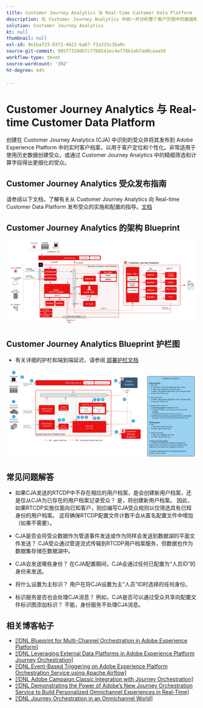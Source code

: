```yaml
---
title: Customer Journey Analytics 与 Real-time Customer Data Platform
description: 在 Customer Journey Analytics 中统一并分析整个客户历程中的数据和客户行为，将受众从 CJA 发布到 RTCDP
solution: Customer Journey Analytics
kt: null
thumbnail: null
exl-id: 9e1ba723-63f2-4622-ba67-f2a315c3ba0c
source-git-commit: 985f7320db7c77b8541ec4ef76b1eb7ad0caae56
workflow-type: tm+mt
source-wordcount: '392'
ht-degree: 44%

---
```


# Customer Journey Analytics 与 Real-time Customer Data Platform

创建在 Customer Journey Analytics (CJA) 中识别的受众并将其发布到 Adobe Experience Platform 中的实时客户档案，以用于客户定位和个性化。非常适用于使用历史数据创建受众，或通过 Customer Journey Analytics 中的精细筛选和计算字段得出更细化的受众。

## Customer Journey Analytics 受众发布指南

请参阅以下文档，了解有关从 Customer Journey Analytics 向 Real-time Customer Data Platform 发布受众的实施和配置的指导。[文档](https://experienceleague.adobe.com/docs/analytics-platform/using/cja-components/audiences/publish.html?lang=zh-Hans)

## Customer Journey Analytics 的架构 Blueprint

![架构图](assets/CJA_RTCDP.svg)

## Customer Journey Analytics Blueprint 护栏图

* 有关详细的护栏和端到端延迟，请参阅 [部署护栏文档](../experience-platform/deployment/guardrails.md)

![护栏图](../experience-platform/assets/CJA_guardrails.svg)

## 常见问题解答

* 如果CJA发送的RTCDP中不存在相应的用户档案，是会创建新用户档案，还是仅从CJA为已存在的用户档案记录受众？ 是，将创建新用户档案。 因此，如果RTCDP实施仅面向已知客户，则应编写CJA受众规则以仅筛选具有已知身份的用户档案。 这将确保RTCDP配置文件计数不会从匿名配置文件中增加（如果不需要）。

* CJA是否会将受众数据作为管道事件发送或作为同样会发送到数据湖的平面文件发送？ CJA受众通过管道流式传输到RTCDP用户档案服务，但数据也作为数据集存储在数据湖中。

* CJA会发送哪些身份？ 在CJA配置期间，CJA会通过任何已配置为“人员ID”的身份来发送。

* 将什么设置为主标识？ 用户在将CJA设置为主“人员”ID时选择的任何身份。

* 标识服务是否也会处理CJA消息？ 例如，CJA是否可以通过受众共享向配置文件标识图添加标识？ 不能，身份服务不处理CJA消息。

## 相关博客帖子

* [[!DNL Blueprint for Multi-Channel Orchestration in Adobe Experience Platform]](https://medium.com/adobetech/blueprint-for-multi-channel-orchestration-in-adobe-experience-platform-c68317e94184)
* [[!DNL Leveraging External Data Platforms in Adobe Experience Platform Journey Orchestration]](https://medium.com/adobetech/leveraging-external-data-platforms-in-adobe-experience-platform-journey-orchestration-54fc6134fe17)
* [[!DNL Event-Based Triggering on Adobe Experience Platform Orchestration Service using Apache Airflow]](https://medium.com/adobetech/event-based-triggering-on-adobe-experience-platform-orchestration-service-using-apache-airflow-8607b28251f1)
* [[!DNL Adobe Campaign Classic Integration with Journey Orchestration]](https://medium.com/adobetech/adobe-campaign-classic-integration-with-journey-orchestration-ae577653281)
* [[!DNL Demonstrating the Power of Adobe’s New Journey Orchestration Service to Build Personalized Omnichannel Experiences in Real-Time]](https://medium.com/adobetech/demonstrating-the-power-of-adobes-new-journey-orchestration-service-to-build-personalized-aa60d88cd34)
* [[!DNL Journey Orchestration in an Omnichannel World]](https://medium.com/adobetech/journey-orchestration-in-an-omnichannel-world-3a2d32d556d9)
